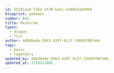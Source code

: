 ```yaml
---
id: 55261a10-f2bd-4f30-ba5c-be88b5a84069
blueprint: pokemon
number: 643
title: Reshiram
types:
  - dragon
  - fire
author: 4d8d6ede-5963-429f-9c2f-74b897007e0c
tags:
  - basic
  - legendary
updated_by: 4d8d6ede-5963-429f-9c2f-74b897007e0c
updated_at: 1716511882
---
```

